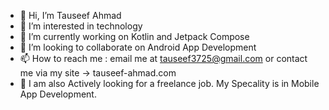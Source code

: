 - 👋 Hi, I’m Tauseef Ahmad
- 👀 I’m interested in technology
- 🌱 I’m currently working on Kotlin and Jetpack Compose
- 💞️ I’m looking to collaborate on Android App Development
- 📫 How to reach me : email me at tauseef3725@gmail.com or contact me via my site -> tauseef-ahmad.com
- 🌱 I am also Actively looking for a freelance job. My Specality is in Mobile App Development.
<!---
Tauseef-ahmad-dev/Tauseef-ahmad-dev is a ✨ special ✨ repository because its `README.md` (this file) appears on your GitHub profile.
You can click the Preview link to take a look at your changes.
--->
